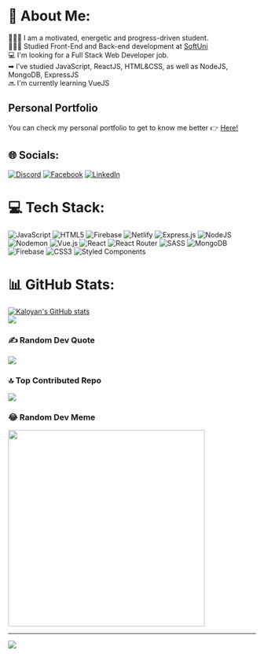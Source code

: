 # 💫 About Me:
👩🏻‍💻 I am a motivated, energetic and progress-driven student.<br/>
👩🏻‍🎓 Studied Front-End and Back-end development at [SoftUni](https://softuni.bg/)<br/>
💻 I'm looking for a Full Stack Web Developer job.<br/>
➡ I've studied JavaScript, ReactJS, HTML&CSS, as well as NodeJS, MongoDB, ExpressJS<br>
🔜 I'm currently learning VueJS<br>

## Personal Portfolio
You can check my personal portfolio to get to know me better 👉 [Here!](https://portfolio-kaloyan-yordanov.netlify.app/)

## 🌐 Socials:
[![Discord](https://img.shields.io/badge/Discord-%237289DA.svg?logo=discord&logoColor=white)](https://discord.gg/kalo116) [![Facebook](https://img.shields.io/badge/Facebook-%231877F2.svg?logo=Facebook&logoColor=white)](https://facebook.com/kaloyan.iordanov/) [![LinkedIn](https://img.shields.io/badge/LinkedIn-%230077B5.svg?logo=linkedin&logoColor=white)](https://www.linkedin.com/in/kaloyan-yordanov-50112a365/)  

# 💻 Tech Stack:
![JavaScript](https://img.shields.io/badge/javascript-%23323330.svg?style=for-the-badge&logo=javascript&logoColor=%23F7DF1E) ![HTML5](https://img.shields.io/badge/html5-%23E34F26.svg?style=for-the-badge&logo=html5&logoColor=white) ![Firebase](https://img.shields.io/badge/firebase-%23039BE5.svg?style=for-the-badge&logo=firebase) ![Netlify](https://img.shields.io/badge/netlify-%23000000.svg?style=for-the-badge&logo=netlify&logoColor=#00C7B7) ![Express.js](https://img.shields.io/badge/express.js-%23404d59.svg?style=for-the-badge&logo=express&logoColor=%2361DAFB) ![NodeJS](https://img.shields.io/badge/node.js-6DA55F?style=for-the-badge&logo=node.js&logoColor=white) ![Nodemon](https://img.shields.io/badge/NODEMON-%23323330.svg?style=for-the-badge&logo=nodemon&logoColor=%BBDEAD) ![Vue.js](https://img.shields.io/badge/vue.js-%2335495e.svg?style=for-the-badge&logo=vuedotjs&logoColor=%234FC08D) ![React](https://img.shields.io/badge/react-%2320232a.svg?style=for-the-badge&logo=react&logoColor=%2361DAFB) ![React Router](https://img.shields.io/badge/React_Router-CA4245?style=for-the-badge&logo=react-router&logoColor=white) ![SASS](https://img.shields.io/badge/SASS-hotpink.svg?style=for-the-badge&logo=SASS&logoColor=white) ![MongoDB](https://img.shields.io/badge/MongoDB-%234ea94b.svg?style=for-the-badge&logo=mongodb&logoColor=white) ![Firebase](https://img.shields.io/badge/Firebase-039BE5?style=for-the-badge&logo=Firebase&logoColor=white) ![CSS3](https://img.shields.io/badge/css3-%231572B6.svg?style=for-the-badge&logo=css3&logoColor=white) ![Styled Components](https://img.shields.io/badge/styled--components-DB7093?style=for-the-badge&logo=styled-components&logoColor=white)
# 📊 GitHub Stats:
[![Kaloyan's GitHub stats](https://github-readme-stats.vercel.app/api?username=kalo116&show_icons=true&theme=dark)](https://github.com/anuraghazra/github-readme-stats)<br/>
![](https://github-readme-stats.vercel.app/api/top-langs/?username=Kalo116&theme=dark&hide_border=false&include_all_commits=false&count_private=true&layout=compact)

### ✍️ Random Dev Quote
![](https://quotes-github-readme.vercel.app/api?type=horizontal&theme=radical)

### 🔝 Top Contributed Repo
![](https://github-contributor-stats.vercel.app/api?username=Kalo116&limit=5&theme=dark&combine_all_yearly_contributions=true)

### 😂 Random Dev Meme
<img src='https://randommeme-five.vercel.app/' style="height: 400px;"/>

---
[![](https://visitcount.itsvg.in/api?id=Kalo116&icon=5&color=12)](https://visitcount.itsvg.in)

<!-- Proudly created with GPRM ( https://gprm.itsvg.in ) -->
